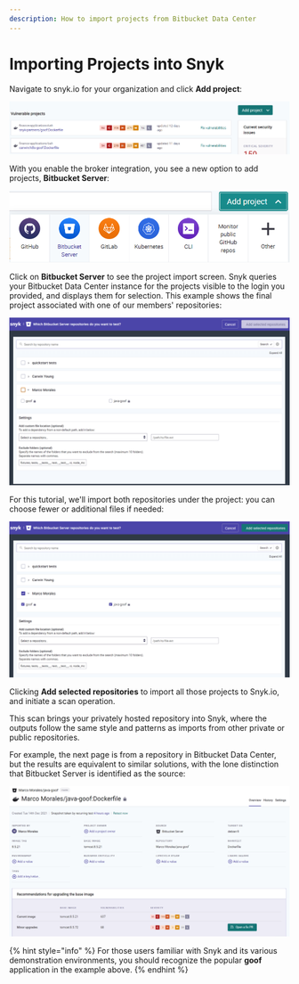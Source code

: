 ```yaml
---
description: How to import projects from Bitbucket Data Center
---
```


# Importing Projects into Snyk

Navigate to snyk.io for your organization and click **Add project**:

![The standard Add Project initial view](../../../../../.gitbook/assets/broker-1-add-project.png)

With you enable the broker integration, you see a new option to add projects, **Bitbucket Server**:

![Add Project with Bitbucket Data Center Enabled](../../../../../.gitbook/assets/broker-2-add-project-bbs.png)

Click on **Bitbucket Server** to see the project import screen. Snyk queries your Bitbucket Data Center instance for the projects visible to the login you provided, and displays them for selection. This example shows the final project associated with one of our members' repositories:

![Bitbucket Server repository selection process](<../../../../../.gitbook/assets/broker-4-add-repository-bbs (1) (2).png>)

For this tutorial, we'll import both repositories under the project: you can choose fewer or additional files if needed:

![](<../../../../../.gitbook/assets/broker-5-add-repository-bbs (1).png>)

Clicking **Add selected repositories** to import all those projects to Snyk.io, and initiate a scan operation.

This scan brings your privately hosted repository into Snyk, where the outputs follow the same style and patterns as imports from other private or public repositories.

For example, the next page is from a repository in Bitbucket Data Center, but the results are equivalent to similar solutions, with the lone distinction that Bitbucket Server is identified as the source:

![Project summary view for a repository hosted on Bitbucket Server](<../../../../../.gitbook/assets/image (168) (1) (1) (1) (1) (1) (1) (1) (1).png>)

{% hint style="info" %}
For those users familiar with Snyk and its various demonstration environments, you should recognize the popular **goof** application in the example above.
{% endhint %}
